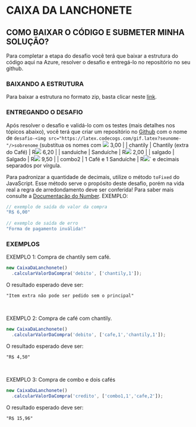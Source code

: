 #  CAIXA DA LANCHONETE
  
  
##  COMO BAIXAR O CÓDIGO E SUBMETER MINHA SOLUÇÃO?
  
Para completar a etapa do desafio você terá que baixar a estrutura do código aqui na Azure, resolver o desafio e entregá-lo no repositório no seu github.
  
###  BAIXANDO A ESTRUTURA
  
Para baixar a estrutura no formato zip, basta clicar neste [link](https://dev.azure.com/db-tecnologia/371ab069-cd1e-4ede-8ae5-fa54dd981c56/_apis/git/repositories/a3a8fe92-b324-4d6b-abbd-1953e46fb075/items?path=/&versionDescriptor%5BversionOptions%5D=0&versionDescriptor%5BversionType%5D=0&versionDescriptor%5Bversion%5D=main&resolveLfs=true&%24format=zip&api-version=5.0&download=true ).
  
  
###  ENTREGANDO O DESAFIO
  
Após resolver o desafio e validá-lo com os testes (mais detalhes nos tópicos abaixo), você terá que criar um repositório no [Github](https://github.com/ ) com o nome de `desafio-<img src="https://latex.codecogs.com/gif.latex?seunome-"/>sobrenome` (substitua os nomes com <img src="https://latex.codecogs.com/gif.latex?pelo%20seu%20próprio%20nome%20e%20sobrenome).%20Deṕos%20disso,%20você%20pode%20enviar%20o%20link%20do%20seu%20repositório%20para%20que%20possamos%20validá-lo%20para%20o%20e-mail:%20`start@dbserver.com.br`Se%20você%20ainda%20não%20teve%20contato%20com%20essas%20ferramentas,%20não%20tem%20problema,%20separamos%20um%20material%20para%20lhe%20ajudar%20nessa%20etapa:%20[Como%20usar%20Git%20e%20Github%20na%20prática](https:&#x2F;&#x2F;www.youtube.com&#x2F;watch?v=UBAX-13g8OM%20).##%20%20O%20DESAFIOOlá!%20Você%20foi%20contratado%20para%20automatizar%20o%20caixa%20da%20Lanchonete%20da%20DB.Sua%20missão%20será%20construir%20a%20lógica%20que%20calcula%20o%20valor%20de%20uma%20compra%20de%20acordo%20com%20o%20cardápio,%20regras%20e%20descontos%20da%20Lanchonete.###%20%20CARDÁPIO%20%20|%20codigo%20%20%20%20|%20descrição%20%20%20%20%20%20%20%20%20%20%20%20%20%20%20%20%20%20%20|%20valor%20%20%20|%20%20|-----------|-----------------------------|---------|%20%20|%20cafe%20%20%20%20%20%20|%20Café%20%20%20%20%20%20%20%20%20%20%20%20%20%20%20%20%20%20%20%20%20%20%20%20|%20R"/> 3,00 |
  | chantily  | Chantily (extra do Café)    | R<img src="https://latex.codecogs.com/gif.latex?1,50%20|%20%20|%20suco%20%20%20%20%20%20|%20Suco%20Natural%20%20%20%20%20%20%20%20%20%20%20%20%20%20%20%20|%20R"/> 6,20 |
  | sanduiche | Sanduíche                   | R<img src="https://latex.codecogs.com/gif.latex?6,50%20|%20%20|%20queijo%20%20%20%20|%20Queijo%20(extra%20do%20Sanduíche)%20|%20R"/> 2,00 |
  | salgado   | Salgado                     | R<img src="https://latex.codecogs.com/gif.latex?7,25%20|%20%20|%20combo1%20%20%20%20|%201%20Suco%20e%201%20Sanduíche%20%20%20%20%20%20%20%20|%20R"/> 9,50 |
  | combo2    | 1 Café e 1 Sanduíche        | R<img src="https://latex.codecogs.com/gif.latex?7,50%20|###%20%20FORMAS%20DE%20PAGAMENTOAtualmente%20a%20Lanchonete%20aceita%20as%20seguintes%20formas%20de%20pagamento:%20-%20dinheiro%20-%20debito%20-%20creditoO%20sistema%20deve%20receber%20essa%20informação%20como%20string,%20utilizando%20a%20grafia%20exatamente%20igual%20aos%20exemplos%20acima.###%20%20DESCONTOS%20E%20TAXAS%20-%20Pagamento%20em%20dinheiro%20tem%205%%20de%20desconto%20-%20Pagamento%20a%20crédito%20tem%20acréscimo%20de%203%%20no%20valor%20total###%20%20OUTRAS%20REGRAS-%20Caso%20item%20extra%20seja%20informado%20num%20pedido%20que%20não%20tenha%20o%20respectivo%20item%20principal,%20apresentar%20mensagem%20&quot;Item%20extra%20não%20pode%20ser%20pedido%20sem%20o%20principal&quot;.-%20Combos%20não%20são%20considerados%20como%20item%20principal.-%20É%20possível%20pedir%20mais%20de%20um%20item%20extra%20sem%20precisar%20de%20mais%20de%20um%20principal.-%20Se%20não%20forem%20pedidos%20itens,%20apresentar%20mensagem%20&quot;Não%20há%20itens%20no%20carrinho%20de%20compra!&quot;-%20Se%20a%20quantidade%20de%20itens%20for%20zero,%20apresentar%20mensagem%20&quot;Quantidade%20inválida!&quot;.-%20Se%20o%20código%20do%20item%20não%20existir,%20apresentar%20mensagem%20&quot;Item%20inválido!&quot;-%20Se%20a%20forma%20de%20pagamento%20não%20existir,%20apresentar%20mensagem%20&quot;Forma%20de%20pagamento%20inválida!&quot;###%20%20O%20CÓDIGOVocê%20está%20recebendo%20uma%20estrutura%20básica%20para%20desenvolver%20a%20lógica%20do%20caixa.%20O%20arquivo%20principal%20está%20localizado%20dentro%20da%20pasta%20`src`%20e%20se%20chama%20`caixa-da-lanchonete.js`.%20Você%20pode%20desenvolver%20a%20sua%20lógica%20criando%20outros%20arquivos,%20métodos%20e%20até%20mesmo%20outras%20classes,%20porém%20o%20resultado%20deve%20poder%20ser%20obtido%20através%20do%20método%20`calcularValorDaCompra`.&gt;%20ALERTA:&gt;%20É%20importante%20que%20a%20estrutura%20básica%20descrita%20acima%20não%20seja%20alterada,%20incluindo%20nome%20e%20parâmetros%20do%20método.%20Iremos%20validar%20sua%20solução%20através%20destes,%20assim%20como%20você%20pode%20validar%20através%20dos%20cenários%20de%20testes%20já%20implementados%20em%20`src&#x2F;caixa-da-lanchonete.test.js`.###%20%20INSTALANDO%20E%20RODANDO%20NA%20SUA%20MÁQUINA1.%20Instalar%20o%20[Node](https:&#x2F;&#x2F;nodejs.org&#x2F;en&#x2F;%20)2.%20Instalar%20dependencias%20do%20projeto%20com%20o%20seguinte%20comando:```bashnpm%20install```###%20%20VALIDANDO%20A%20SOLUÇÃOJunto%20com%20a%20estrutura%20básica%20você%20está%20recebendo%20alguns%20cenários%20de%20testes%20para%20auxiliar%20na%20validação%20da%20sua%20solução.%20Recomendamos%20que%20você%20crie%20mais%20casos%20de%20teste%20para%20aumentar%20a%20confiabilidade%20da%20sua%20solução.Para%20testar%20sua%20solução%20com%20os%20cenários%20já%20criados,%20basta%20rodar%20o%20seguinte%20comando:```bashnpm%20test```Para%20saber%20mais%20consulte%20a%20[Documentação%20do%20Jest](https:&#x2F;&#x2F;jestjs.io&#x2F;pt-BR&#x2F;docs&#x2F;getting-started%20).###%20%20INPUTSO%20método%20`calcularValorDaCompra`%20recebe%20dois%20parâmetros,%20`formaDePagamento`%20e%20`itens`,%20sendo%20o%20primeiro%20uma%20string%20com%20os%20possíveis%20valores%20válidos:%20`debito`,%20`credito`%20e%20`dinheiro`.%20O%20segundo%20parâmetro%20contém%20uma%20array%20dos%20itens%20que%20serão%20comprados.%20Cada%20item%20é%20uma%20string%20contendo%20o%20código%20do%20item%20e%20a%20quantidade%20do%20mesmo%20separados%20por%20uma%20vírgula.EXEMPLO:```js[&#x27;cafe,1&#x27;,&#x27;chantily,1&#x27;]```###%20%20OUPUTSO%20retorno%20do%20método%20`calcularValorDaCompra`%20deve%20ser%20sempre%20uma%20string%20e%20conteúdo%20dela%20pode%20ser%20ou%20o%20valor%20total%20da%20compra%20ou%20uma%20mensagem%20de%20erro%20conforme%20as%20regras%20descritas%20anteriormente.%20O%20valor%20da%20compra%20deve%20ser%20formatado%20com%20`R"/>` e decimais separados por vírgula.
  
Para padronizar a quantidade de decimais, utilize o método `toFixed` do JavaScript. Esse método serve o propósito deste desafio, porém na vida real a regra de arredondamento deve ser conferida! Para saber mais consulte a [Documentação do Number](https://developer.mozilla.org/en-US/docs/Web/JavaScript/Reference/Global_Objects/Number/toFixed ).
EXEMPLO:
```js
// exemplo de saída do valor da compra
"R$ 6,00"
  
// exemplo de saída de erro
"Forma de pagamento inválida!"
```
  
###  EXEMPLOS
  
  
EXEMPLO 1: Compra de chantily sem café.
```js
new CaixaDaLanchonete()
  .calcularValorDaCompra('debito', ['chantily,1']);
```
O resultado esperado deve ser:
```
"Item extra não pode ser pedido sem o principal"
```
  
<br/>
  
EXEMPLO 2: Compra de café com chantily.
```js
new CaixaDaLanchonete()
  .calcularValorDaCompra('debito', ['cafe,1','chantily,1']);
```
O resultado esperado deve ser:
```
"R$ 4,50"
```
  
<br/>
  
EXEMPLO 3: Compra de combo e dois cafés
```js
new CaixaDaLanchonete()
  .calcularValorDaCompra('credito', ['combo1,1','cafe,2']);
```
O resultado esperado deve ser:
```
"R$ 15,96"
```
  